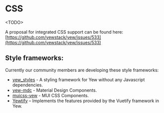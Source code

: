 # CSS

&lt;TODO&gt;

A proposal for integrated CSS support can be found here: [https://github.com/yewstack/yew/issues/533](https://github.com/yewstack/yew/issues/533)

## Style frameworks:

Currently our community members are developing these style frameworks:

* [yew_styles](https://github.com/spielrs/yew_styles) - A styling framework for Yew without any Javascript dependencies.
* [yew-mdc](https://github.com/Follpvosten/yew-mdc) - Material Design Components.
* [muicss-yew](https://github.com/AlephAlpha/muicss-yew) - MUI CSS Components.
* [Yewtify](https://github.com/yewstack/yewtify) – Implements the features provided by the Vuetify framework in Yew.